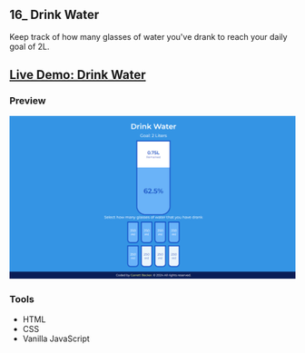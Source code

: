 ## 16_ Drink Water

Keep track of how many glasses of water you've drank to reach your daily goal of 2L.

## [Live Demo: Drink Water](https://16-drink-water-gdbecker.netlify.app/)

### Preview

!["HomePage"](./HomePage.png)

### Tools
- HTML
- CSS
- Vanilla JavaScript